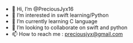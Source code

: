- 👋 Hi, I’m @PreciousJyx16
- 👀 I’m interested in swift learning/Python
- 🌱 I’m currently learning C language
- 💞️ I’m looking to collaborate on swift and python
- 📫 How to reach me : preciousjyx@gmail.com

<!---
PreciousJyx16/PreciousJyx16 is a ✨ special ✨ repository because its `README.md` (this file) appears on your GitHub profile.
You can click the Preview link to take a look at your changes.
--->

